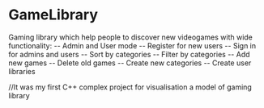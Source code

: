 # GameLibrary

Gaming library which help people to discover new videogames with wide functionality:
-- Admin and User mode
-- Register for new users
-- Sign in for admins and users
-- Sort by categories
-- Filter by categories
-- Add new games
-- Delete old games
-- Create new categories
-- Create user libraries

//It was my first C++ complex project for visualisation a model of gaming library
